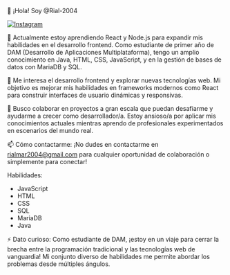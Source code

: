 👋 ¡Hola! Soy @Rial-2004

[![Instagram](https://img.shields.io/badge/Instagram-%23E4405F.svg?style=for-the-badge&logo=instagram&logoColor=white)]([https://www.instagram.com/tu_usuario_de_instagram](https://www.instagram.com/riaal.04?igsh=MXFuNHZzNGk2cXdidw==))


🌱 Actualmente estoy aprendiendo React y Node.js para expandir mis habilidades en el desarrollo frontend. Como estudiante de primer año de DAM (Desarrollo de Aplicaciones Multiplataforma), tengo un amplio conocimiento en Java, HTML, CSS, JavaScript, y en la gestión de bases de datos con MariaDB y SQL.

👀 Me interesa el desarrollo frontend y explorar nuevas tecnologías web. Mi objetivo es mejorar mis habilidades en frameworks modernos como React para construir interfaces de usuario dinámicas y responsivas.

💞️ Busco colaborar en proyectos a gran escala que puedan desafiarme y ayudarme a crecer como desarrollador/a. Estoy ansioso/a por aplicar mis conocimientos actuales mientras aprendo de profesionales experimentados en escenarios del mundo real.

📫 Cómo contactarme: ¡No dudes en contactarme en rialmar2004@gmail.com para cualquier oportunidad de colaboración o simplemente para conectar!

Habilidades:
- JavaScript
- HTML
- CSS
- SQL
- MariaDB
- Java

⚡ Dato curioso: Como estudiante de DAM, ¡estoy en un viaje para cerrar la brecha entre la programación tradicional y las tecnologías web de vanguardia! Mi conjunto diverso de habilidades me permite abordar los problemas desde múltiples ángulos.
